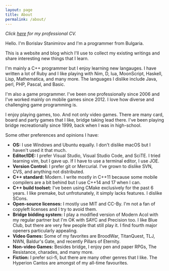 ```yaml
---
layout: page
title: About
permalink: /about/
---
```


*Click [here](cv-borislav-stanimirov.html) for my professional CV.*

Hello. I'm Borislav Stanimirov and I'm a programmer from Bulgaria.

This is a website and blog which I'll use to collect my existing writings and share interesting new things that I learn.

I'm mainly a C++ programmer but I enjoy learning new langauges. I have written a lot of Ruby and I like playing with Nim, D, lua, MoonScript, Haskell, Lisp, Mathematica, and many more. The languages I dislike include Java, perl, PHP, Pascal, and Basic.

I'm also a game programmer. I've been one professionally since 2006 and I've worked mainly on mobile games since 2012. I love how diverse and challenging game programming is.

I enjoy playing games, too. And not only video games. There are many card, board and party games that I like, bridge taking lead there. I've been playing bridge recreationally since 1999, back when I was in high-school.

Some other preferences and opinions I have:

* **OS:** I use Windows and Ubuntu equally. I don't dislike macOS but I haven't used it that much.
* **Editor/IDE:** I prefer Visual Studio, Visual Studio Code, and SciTE. I tried learning vim, but I gave up. If I have to use a terminal editor, I use JOE.
* **Version Control:** I prefer git or Mercurial. I've grown to dislike SVN, CVS, and anything not distributed.
* **C++ standard:** Modern. I write mostly in C++11 because some mobile compilers are a bit behind but I use C++14 and 17 when I can.
* **C++ build toolset:** I've been using CMake exclusively for the past 6 years. I like premake, but unfrotunately, it simply lacks features. I dislike SCons.
* **Open-source licenses:** I mostly use MIT and CC-By. I'm not a fan of copyleft licenses and I try to avoid them.
* **Bridge bidding system:** I play a modified version of Modern Acol with my regular partner but I'm OK with SAYC and Precision too. I like Blue Club, but there are very few people that still play it. I find fourth major openers particularly appealing.
* **Video Games:** Some of my favorites are BroodWar, TitanQuest, TLJ, NWN, Baldur's Gate, and recently Pillars of Eternity.
* **Non-video Games:** Besides bridge, I enjoy pen and paper RPGs, The Resistance, charades, and many more.
* **Fiction:** I prefer sci-fi, but there are many other genres that I like. The Hyperion Cantos are amongst of my all-time favourites.